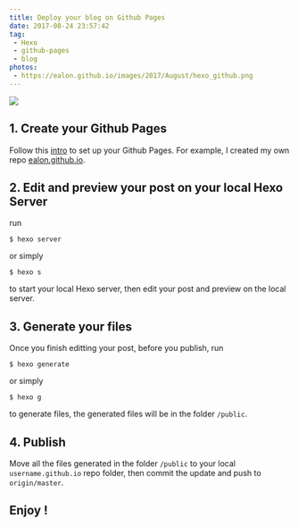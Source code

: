 ```yaml
---
title: Deploy your blog on Github Pages
date: 2017-08-24 23:57:42
tag:
 - Hexo
 - github-pages
 - blog
photos:
 - https://ealon.github.io/images/2017/August/hexo_github.png
---
```

![](https://ealon.github.io/images/2017/August/hexo_github.png)
## 1. Create your Github Pages
Follow this [intro](https://pages.github.com/) to set up your Github Pages. For example, I created my own repo [ealon.github.io](https://ealon.github.io/).

## 2. Edit and preview your post on your local Hexo Server
run 
```
$ hexo server
```
or simply
```
$ hexo s
```
to start your local Hexo server, then edit your post and preview on the local server.

## 3. Generate your files
Once you finish editting your post, before you publish, run 
```
$ hexo generate
```
or simply
```
$ hexo g
```
to generate files, the generated files will be in the folder `/public`.

## 4. Publish
Move all the files generated in the folder `/public` to your local `username.github.io` repo folder, then commit the update and push to `origin/master`.

## Enjoy !


